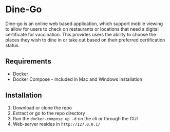 # Dine-Go

Dine-go is an online web based application, which support mobile viewing to allow for users to check on restaurants or locations that need a digital certificate for vaccination. This provides users the ability to choose the places they wish to dine in or take out based on their preferred certification status.

## Requirements

- [Docker](https://www.docker.com/get-started)
- Docker Compose - Included in Mac and Windows installation

## Installation

1. Download or clone the repo
2. Extract or go to the repo directory
3. Run the `docker-compose up -d` on the cli or through the GUI
4. Web-server resides in `http://127.0.0.1/`

